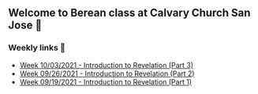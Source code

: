 ## Welcome to Berean class at Calvary Church San Jose 🙏

### Weekly links 📖

* [Week 10/03/2021 - Introduction to Revelation (Part 3)](/week100321.md)
* [Week 09/26/2021 - Introduction to Revelation (Part 2)](/week092621.md)
* [Week 09/19/2021 - Introduction to Revelation (Part 1)](/week091921.md)

    
